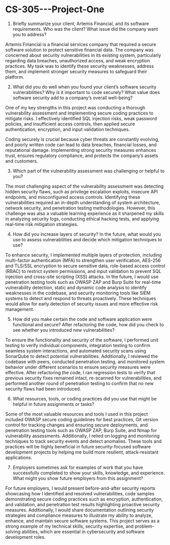 # CS-305---Project-One

1. Briefly summarize your client, Artemis Financial, and its software requirements. Who was the client? What issue did the company want you to address?

Artemis Financial is a financial services company that required a secure software solution to protect sensitive financial data. The company was concerned about security vulnerabilities in its existing system, particularly regarding data breaches, unauthorized access, and weak encryption practices. My task was to identify these security weaknesses, address them, and implement stronger security measures to safeguard their platform.

2. What did you do well when you found your client’s software security vulnerabilities? Why is it important to code securely? What value does software security add to a company’s overall well-being?

One of my key strengths in this project was conducting a thorough vulnerability assessment and implementing secure coding practices to mitigate risks. I effectively identified SQL injection risks, weak password policies, and insufficient access controls, then applied secure authentication, encryption, and input validation techniques.

Coding securely is crucial because cyber threats are constantly evolving, and poorly written code can lead to data breaches, financial losses, and reputational damage. Implementing strong security measures enhances trust, ensures regulatory compliance, and protects the company’s assets and customers.

3. Which part of the vulnerability assessment was challenging or helpful to you?
   
The most challenging aspect of the vulnerability assessment was detecting hidden security flaws, such as privilege escalation exploits, insecure API endpoints, and misconfigured access controls. Identifying these vulnerabilities required an in-depth understanding of system architecture, network security, and penetration testing methodologies. However, this challenge was also a valuable learning experience as it sharpened my skills in analyzing security logs, conducting ethical hacking tests, and applying real-time risk mitigation strategies.

4. How did you increase layers of security? In the future, what would you use to assess vulnerabilities and decide which mitigation techniques to use?

To enhance security, I implemented multiple layers of protection, including multi-factor authentication (MFA) to strengthen user verification, AES-256 and TLS/SSL encryption to secure sensitive data, role-based access control (RBAC) to restrict system permissions, and input validation to prevent SQL injection and cross-site scripting (XSS) attacks. In the future, I would use penetration testing tools such as OWASP ZAP and Burp Suite for real-time vulnerability detection, static and dynamic code analysis to identify weaknesses in the codebase, and security monitoring tools like SIEM systems to detect and respond to threats proactively. These techniques would allow for early detection of security issues and more effective risk management.

5. How did you make certain the code and software application were functional and secure? After refactoring the code, how did you check to see whether you introduced new vulnerabilities?
   
To ensure the functionality and security of the software, I performed unit testing to verify individual components, integration testing to confirm seamless system interactions, and automated security scans using SonarQube to detect potential vulnerabilities. Additionally, I reviewed the codebase with peers, conducted penetration testing, and monitored system behavior under different scenarios to ensure security measures were effective. After refactoring the code, I ran regression tests to verify that previous security fixes remained intact, re-scanned for vulnerabilities, and performed another round of penetration testing to confirm that no new security flaws had been introduced.

6. What resources, tools, or coding practices did you use that might be helpful in future assignments or tasks?
   
Some of the most valuable resources and tools I used in this project included OWASP secure coding guidelines for best practices, Git version control for tracking changes and ensuring secure deployments, and penetration testing tools such as OWASP ZAP, Burp Suite, and Nmap for vulnerability assessments. Additionally, I relied on logging and monitoring techniques to track security events and detect anomalies. These tools and practices will be highly beneficial in future security-focused software development projects by helping me build more resilient, attack-resistant applications.

7. Employers sometimes ask for examples of work that you have successfully completed to show your skills, knowledge, and experience. What might you show future employers from this assignment?
   
For future employers, I would present before-and-after security reports showcasing how I identified and resolved vulnerabilities, code samples demonstrating secure coding practices such as encryption, authentication, and validation, and penetration test results highlighting proactive security measures. Additionally, I would share documentation outlining security strategies and compliance measures to illustrate my ability to analyze, enhance, and maintain secure software systems. This project serves as a strong example of my technical skills, security expertise, and problem-solving abilities, which are essential in cybersecurity and software development roles.



